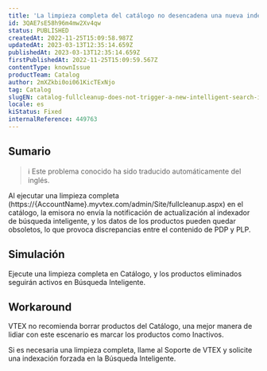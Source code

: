 ```yaml
---
title: 'La limpieza completa del catálogo no desencadena una nueva indexación de la Búsqueda Inteligente'
id: 3QAE7sE58h96m4mw2Xv4qw
status: PUBLISHED
createdAt: 2022-11-25T15:09:58.987Z
updatedAt: 2023-03-13T12:35:14.659Z
publishedAt: 2023-03-13T12:35:14.659Z
firstPublishedAt: 2022-11-25T15:09:59.567Z
contentType: knownIssue
productTeam: Catalog
author: 2mXZkbi0oi061KicTExNjo
tag: Catalog
slugEN: catalog-fullcleanup-does-not-trigger-a-new-intelligent-search-indexation
locale: es
kiStatus: Fixed
internalReference: 449763
---
```


## Sumario

>ℹ️ Este problema conocido ha sido traducido automáticamente del inglés.


Al ejecutar una limpieza completa (https://{AccountName}.myvtex.com/admin/Site/fullcleanup.aspx) en el catálogo, la emisora no envía la notificación de actualización al indexador de búsqueda inteligente, y los datos de los productos pueden quedar obsoletos, lo que provoca discrepancias entre el contenido de PDP y PLP.



##

## Simulación


Ejecute una limpieza completa en Catálogo, y los productos eliminados seguirán activos en Búsqueda Inteligente.




## Workaround


VTEX no recomienda borrar productos del Catálogo, una mejor manera de lidiar con este escenario es marcar los productos como Inactivos.

Si es necesaria una limpieza completa, llame al Soporte de VTEX y solicite una indexación forzada en la Búsqueda Inteligente.





